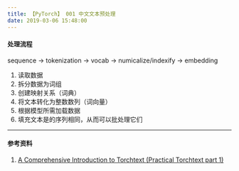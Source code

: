 ```yaml
---
title: 【PyTorch】 001 中文文本预处理
date: 2019-03-06 15:48:00
---
```


#### 处理流程

sequence -> tokenization -> vocab -> numicalize/indexify -> embedding

1. 读取数据
2. 拆分数据为词组
3. 创建映射关系（词典）
4. 将文本转化为整数数列（词向量）
5. 根据模型所需加载数据
6. 填充文本是的序列相同，从而可以批处理它们






---
#### 参考资料
1. [A Comprehensive Introduction to Torchtext (Practical Torchtext part 1)](http://mlexplained.com/2018/02/08/a-comprehensive-tutorial-to-torchtext/)
